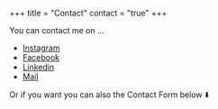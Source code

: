 +++
title = "Contact"
contact = "true"
+++

You can contact me on ...

- [Instagram](http://instagram.com/richard.steinbrueck)
- [Facebook](https://www.facebook.com/richard.steinbrueck)
- [Linkedin](https://www.linkedin.com/in/richard-steinbr%C3%BCck-453424b8/)
- [Mail](mailto:me@steinbrueck.io)

Or if you want you can also the Contact Form below ⬇️
